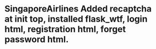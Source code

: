 # SingaporeAirlines Added recaptcha at init top, installed flask_wtf, login html, registration html, forget password html.
